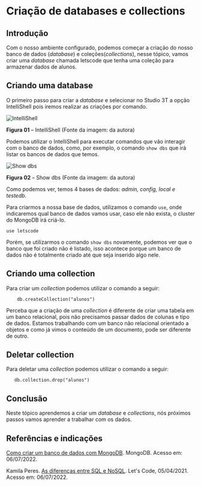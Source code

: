 # Criação de databases e collections
 
## Introdução
 
Com o nosso ambiente configurado, podemos começar a criação do nosso banco de dados (_database_) e coleções(_collections_), nesse tópico, vamos criar uma _database_ chamada letscode que tenha uma coleção para armazenar dados de alunos.
 
## Criando uma database
 
O primeiro passo para criar a _database_ e selecionar no Studio 3T a opção IntelliShell pois iremos realizar as criações por comando.
 
![IntelliShell](https://s3-sa-east-1.amazonaws.com/lcpi/0182abb7-7785-43bf-9711-38f6f0275777.PNG)
 
**Figura 01** – IntelliShell (Fonte da imagem: da autora)
 
Podemos utilizar o IntelliShell para executar comandos que vão interagir com o banco de dados, como, por exemplo, o comando ``show dbs`` que irá listar os bancos de dados que temos.
 
![Show dbs](https://s3-sa-east-1.amazonaws.com/lcpi/85c9fa6c-0576-4cc5-9769-616a18e69daf.PNG)
 
**Figura 02** – Show dbs (Fonte da imagem: da autora)
 
Como podemos ver, temos 4 bases de dados: _admin, config, local e testedb_.
 
Para criarmos a nossa base de dados, utilizamos o comando ``use``, onde indicaremos qual banco de dados vamos usar, caso ele não exista, o cluster do MongoDB irá criá-lo.
 
```mongodb-json-query
use letscode
```
 
Porém, se utilizarmos o comando ``show dbs`` novamente, podemos ver que o banco que foi criado não é listado, isso acontece porque um banco de dados não é totalmente criado até que seja inserido algo nele.
 
## Criando uma collection
 
Para criar um _collection_ podemos utilizar o comando a seguir:
 
````mongodb-json-query
    db.createCollection("alunos")
````
 
Perceba que a criação de uma _collection_ é diferente de criar uma tabela em um banco relacional, pois não precisamos passar dados de colunas e tipo de dados. Estamos trabalhando com um banco não relacional orientado a objetos e como já vimos o conteúdo de um documento, pode ser diferente de outro.
 
## Deletar collection
 
Para deletar uma _collection_ podemos utilizar o comando a seguir:
 
````mongodb-json-query
   db.collection.drop("alunos")
````
 
## Conclusão
 
Neste tópico aprendemos a criar um _database_ e _collections_, nós próximos passos vamos aprender a trabalhar com os dados.
 
## Referências e indicações
 
[Como criar um banco de dados com MongoDB](https://www.mongodb.com/pt-br/basics/create-database). MongoDB. Acesso em: 06/07/2022.
 
Kamila Peres. [As diferenças entre SQL e NoSQL](https://www.letscode.com.br/blog/as-diferencas-entre-sql-e-nosql). Let's Code, 05/04/2021. Acesso em: 06/07/2022.
